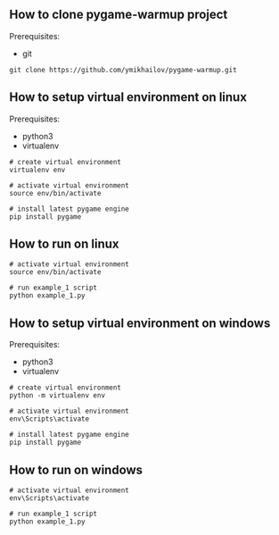 ## How to clone pygame-warmup project

Prerequisites:
- git

```
git clone https://github.com/ymikhailov/pygame-warmup.git
```


## How to setup virtual environment on linux

Prerequisites:
- python3
- virtualenv

```
# create virtual environment
virtualenv env

# activate virtual environment
source env/bin/activate

# install latest pygame engine
pip install pygame
```


## How to run on linux

```
# activate virtual environment
source env/bin/activate

# run example_1 script
python example_1.py
```


## How to setup virtual environment on windows

Prerequisites:
- python3
- virtualenv

```
# create virtual environment
python -m virtualenv env

# activate virtual environment
env\Scripts\activate

# install latest pygame engine
pip install pygame
```


## How to run on windows

```
# activate virtual environment
env\Scripts\activate

# run example_1 script
python example_1.py
```
